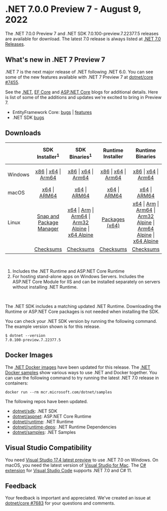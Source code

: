 # .NET 7.0.0 Preview 7  - August 9, 2022

The .NET 7.0.0 Preview 7 and .NET SDK 7.0.100-preview.7.22377.5 releases are available for download. The latest 7.0 release is always listed at [.NET 7.0 Releases](../README.md).

## What's new in .NET 7 Preview 7

.NET 7 is the next major release of .NET following .NET 6.0. You can see some of the new features available with .NET 7 Preview 7 at [dotnet/core #7455](https://github.com/dotnet/core/issues/7455).

See the [.NET][dotnet-blog], [EF Core][ef-blog] and [ASP.NET Core][aspnet-blog] blogs for additional details.
Here is list of some of the additions and updates we're excited to bring in Preview 7.

* EntityFramework Core: [bugs][ef_bugs] | [features][ef_features]
* .NET SDK [bugs][sdk_bugs]

## Downloads

|           | SDK Installer<sup>1</sup>                        | SDK Binaries<sup>1</sup>                 | Runtime Installer                                        | Runtime Binaries                                 | ASP.NET Core Runtime           |Windows Desktop Runtime          |
| --------- | :------------------------------------------:     | :----------------------:                 | :---------------------------:                            | :-------------------------:                      | :-----------------:            | :-----------------:            |
| Windows   | [x86][dotnet-sdk-win-x86.exe] \| [x64][dotnet-sdk-win-x64.exe] \| [Arm64][dotnet-sdk-win-arm64.exe] | [x86][dotnet-sdk-win-x86.zip] \| [x64][dotnet-sdk-win-x64.zip] \|  [Arm64][dotnet-sdk-win-arm64.zip] | [x86][dotnet-runtime-win-x86.exe] \| [x64][dotnet-runtime-win-x64.exe] \| [Arm64][dotnet-runtime-win-arm64.exe] | [x86][dotnet-runtime-win-x86.zip] \| [x64][dotnet-runtime-win-x64.zip] \| [Arm64][dotnet-runtime-win-arm64.zip] | [x86][aspnetcore-runtime-win-x86.exe] \| [x64][aspnetcore-runtime-win-x64.exe] \|<br> [Hosting Bundle][dotnet-hosting-win.exe]<sup>2</sup> | [x86][windowsdesktop-runtime-win-x86.exe] \| [x64][windowsdesktop-runtime-win-x64.exe] \| [Arm64][windowsdesktop-runtime-win-arm64.exe] |
| macOS     | [x64][dotnet-sdk-osx-x64.pkg] \| [ARM64][dotnet-sdk-osx-arm64.pkg] | [x64][dotnet-sdk-osx-x64.tar.gz] \| [ARM64][dotnet-sdk-osx-arm64.tar.gz]  | [x64][dotnet-runtime-osx-x64.pkg] \| [ARM64][dotnet-runtime-osx-arm64.pkg] | [x64][dotnet-runtime-osx-x64.tar.gz] \| [ARM64][dotnet-runtime-osx-arm64.tar.gz]| [x64][aspnetcore-runtime-osx-x64.tar.gz] \| [ARM64][aspnetcore-runtime-osx-arm64.tar.gz] | - |<sup>1</sup>
| Linux     |  [Snap and Package Manager](../install-linux.md)  | [x64][dotnet-sdk-linux-x64.tar.gz] \| [Arm][dotnet-sdk-linux-arm.tar.gz]  \| [Arm64][dotnet-sdk-linux-arm64.tar.gz] \| [Arm32 Alpine][dotnet-sdk-linux-musl-arm.tar.gz]  \| [x64 Alpine][dotnet-sdk-linux-musl-x64.tar.gz] | [Packages (x64)][linux-packages] | [x64][dotnet-runtime-linux-x64.tar.gz] \| [Arm][dotnet-runtime-linux-arm.tar.gz] \| [Arm64][dotnet-runtime-linux-arm64.tar.gz] \| [Arm32 Alpine][dotnet-runtime-linux-musl-arm.tar.gz] \| [Arm64 Alpine][dotnet-runtime-linux-musl-arm64.tar.gz] \| [x64 Alpine][dotnet-runtime-linux-musl-x64.tar.gz]  | [x64][aspnetcore-runtime-linux-x64.tar.gz]<sup>1</sup>  \| [Arm][aspnetcore-runtime-linux-arm.tar.gz]<sup>1</sup> \| [Arm64][aspnetcore-runtime-linux-arm64.tar.gz]<sup>1</sup> \| [x64 Alpine][aspnetcore-runtime-linux-musl-x64.tar.gz] | - | <sup>1</sup> |
|  | [Checksums][checksums-sdk]                             | [Checksums][checksums-sdk]                                      | [Checksums][checksums-runtime]                             | [Checksums][checksums-runtime]  | [Checksums][checksums-runtime]  | [Checksums][checksums-runtime]

</br>

1. Includes the .NET Runtime and ASP.NET Core Runtime
2. For hosting stand-alone apps on Windows Servers. Includes the ASP.NET Core Module for IIS and can be installed separately on servers without installing .NET Runtime.

</br>

The .NET SDK includes a matching updated .NET Runtime. Downloading the Runtime or ASP.NET Core packages is not needed when installing the SDK.

You can check your .NET SDK version by running the following command. The example version shown is for this release.

```console
$ dotnet --version
7.0.100-preview.7.22377.5
```

## Docker Images

The [.NET Docker images](https://hub.docker.com/_/microsoft-dotnet) have been updated for this release. The [.NET Docker samples](https://github.com/dotnet/dotnet-docker/blob/main/samples/README.md) show various ways to use .NET and Docker together. You can use the following command to try running the latest .NET 7.0 release in containers:

```console
docker run --rm mcr.microsoft.com/dotnet/samples
```

The following repos have been updated.

* [dotnet/sdk](https://hub.docker.com/_/microsoft-dotnet-sdk/): .NET SDK
* [dotnet/aspnet](https://hub.docker.com/_/microsoft-dotnet-aspnet/): ASP.NET Core Runtime
* [dotnet/runtime](https://hub.docker.com/_/microsoft-dotnet-runtime/): .NET Runtime
* [dotnet/runtime-deps](https://hub.docker.com/_/microsoft-dotnet-runtime-deps/): .NET Runtime Dependencies
* [dotnet/samples](https://hub.docker.com/_/microsoft-dotnet-samples/): .NET Samples

## Visual Studio Compatibility

You need [Visual Studio 17.4 latest preview](https://visualstudio.microsoft.com) to use .NET 7.0 on Windows. On macOS, you need the latest version of [Visual Studio for Mac](https://visualstudio.microsoft.com/vs/mac/). The [C# extension](https://code.visualstudio.com/docs/languages/dotnet) for [Visual Studio Code](https://code.visualstudio.com/) supports .NET 7.0 and C# 11.


## Feedback

Your feedback is important and appreciated. We've created an issue at [dotnet/core #7683](https://github.com/dotnet/core/issues/7683) for your questions and comments.

[blob-runtime]: https://dotnetcli.blob.core.windows.net/dotnet/Runtime/
[blob-sdk]: https://dotnetcli.blob.core.windows.net/dotnet/Sdk/
[release-notes]: https://github.com/dotnet/core/blob/main/release-notes/7.0/preview/7.0.0-preview.7.md

[checksums-runtime]: https://dotnetcli.blob.core.windows.net/dotnet/checksums/7.0.0-preview.7-sha.txt
[checksums-sdk]: https://dotnetcli.blob.core.windows.net/dotnet/checksums/7.0.0-preview.7-sha.txt

[linux-install]: https://github.com/dotnet/core/blob/main/release-notes/7.0/install-linux.md
[linux-setup]: https://github.com/dotnet/core/blob/main/Documentation/linux-setup.md

[dotnet-blog]:  https://devblogs.microsoft.com/dotnet/announcing-dotnet-7-preview-7/
[aspnet-blog]: https://devblogs.microsoft.com/dotnet/asp-net-core-updates-in-dotnet-7-preview-7
[ef-blog]: https://devblogs.microsoft.com/dotnet/announcing-ef7-preview7
[ef_bugs]: https://github.com/dotnet/efcore/issues?q=is%3Aissue+milestone%3A7.0.0-preview7+is%3Aclosed+label%3Atype-bug
[ef_features]: https://github.com/dotnet/efcore/issues?q=is%3Aissue+milestone%3A7.0.0-preview7+is%3Aclosed+label%3Atype-enhancement

[aspnet_bugs]: https://github.com/aspnet/AspNetCore/issues?q=is%3Aissue+milestone%3A7.0.0-preview7+label%3ADone+label%3Abug
[aspnet_features]: https://github.com/aspnet/AspNetCore/issues?q=is%3Aissue+milestone%3A7.0.0-preview7+label%3ADone+label%3Aenhancement
[runtime_bugs]: https://github.com/dotnet/runtime/issues?utf8=%E2%9C%93&q=is%3Aissue+milestone%3A7.0+label%3Abug+
[runtime_features]: https://github.com/dotnet/runtime/issues?q=is%3Aissue+milestone%3A7.0+label%3Aenhancement

[sdk_bugs]: https://github.com/dotnet/sdk/issues?q=is%3Aissue+is%3Aclosed+milestone%3A7.0.1xx

[linux-packages]: ../install-linux.md


[//]: # ( Runtime 7.0.0-preview.7.22375.6)
[dotnet-runtime-linux-arm.tar.gz]: https://download.visualstudio.microsoft.com/download/pr/a03dc944-4c4d-4357-ae34-a97e59020f99/9951f440936e6967a3a62961119a7274/dotnet-runtime-7.0.0-preview.7.22375.6-linux-arm.tar.gz
[dotnet-runtime-linux-arm64.tar.gz]: https://download.visualstudio.microsoft.com/download/pr/c09945b9-bc4b-4f81-adf8-01daecbe65fb/7992ad0a8673a56f63261eb6f14e6b1c/dotnet-runtime-7.0.0-preview.7.22375.6-linux-arm64.tar.gz
[dotnet-runtime-linux-musl-arm.tar.gz]: https://download.visualstudio.microsoft.com/download/pr/4240849f-1081-4d35-a4cc-6722b5c0522b/cd681e9359e9ce16ff9c3f5390967100/dotnet-runtime-7.0.0-preview.7.22375.6-linux-musl-arm.tar.gz
[dotnet-runtime-linux-musl-arm64.tar.gz]: https://download.visualstudio.microsoft.com/download/pr/a764dcf7-37c6-478b-a411-f912aa15e47a/014d13c3384061dde13d728171d3bd64/dotnet-runtime-7.0.0-preview.7.22375.6-linux-musl-arm64.tar.gz
[dotnet-runtime-linux-musl-x64.tar.gz]: https://download.visualstudio.microsoft.com/download/pr/dfcc36cc-aba2-46d9-9c0f-b6ed897b2c24/d4f83f872767f38a13e1cd4379a2ea80/dotnet-runtime-7.0.0-preview.7.22375.6-linux-musl-x64.tar.gz
[dotnet-runtime-linux-x64.tar.gz]: https://download.visualstudio.microsoft.com/download/pr/57191b50-7af9-40d1-86a6-73dac33795fb/51ccaf67389abbd80249ddeebe7bc3cd/dotnet-runtime-7.0.0-preview.7.22375.6-linux-x64.tar.gz
[dotnet-runtime-osx-arm64.pkg]: https://download.visualstudio.microsoft.com/download/pr/b84c6db5-5c65-4d26-b705-0c3f5320d2fa/48b49ac04cc7929e05db6a76cd7cd621/dotnet-runtime-7.0.0-preview.7.22375.6-osx-arm64.pkg
[dotnet-runtime-osx-arm64.tar.gz]: https://download.visualstudio.microsoft.com/download/pr/be63ba3f-9707-448e-8b41-b2b19c7a61ae/b762ab7c0947ab72ea8438809cd95e6c/dotnet-runtime-7.0.0-preview.7.22375.6-osx-arm64.tar.gz
[dotnet-runtime-osx-x64.pkg]: https://download.visualstudio.microsoft.com/download/pr/b3d72f3f-cbb6-40cf-8f19-2df35554ad35/3f247901e4f567fdf5defcda474ce080/dotnet-runtime-7.0.0-preview.7.22375.6-osx-x64.pkg
[dotnet-runtime-osx-x64.tar.gz]: https://download.visualstudio.microsoft.com/download/pr/7bd38473-15b6-4c6e-8bb0-891dbbbd3a45/37442e606ac06e70a2fa477a18995a62/dotnet-runtime-7.0.0-preview.7.22375.6-osx-x64.tar.gz
[dotnet-runtime-win-arm64.exe]: https://download.visualstudio.microsoft.com/download/pr/af6f381a-56cd-4bd6-bf64-23932530313a/132691fa06f33577e36ab0d36f872da6/dotnet-runtime-7.0.0-preview.7.22375.6-win-arm64.exe
[dotnet-runtime-win-arm64.zip]: https://download.visualstudio.microsoft.com/download/pr/7220ed15-b418-4b78-b5fd-196138a84e24/9ed0d9141ccbebfc77daade3a138581b/dotnet-runtime-7.0.0-preview.7.22375.6-win-arm64.zip
[dotnet-runtime-win-x64.exe]: https://download.visualstudio.microsoft.com/download/pr/988cb0b1-28f3-42cc-a2db-15353c215f20/af3c7dbb6599176de06720cf62755ab5/dotnet-runtime-7.0.0-preview.7.22375.6-win-x64.exe
[dotnet-runtime-win-x64.zip]: https://download.visualstudio.microsoft.com/download/pr/f27d0c63-1046-425b-a776-fd48d2a97339/657ea2aa9f400c8a2e7b18442f75307d/dotnet-runtime-7.0.0-preview.7.22375.6-win-x64.zip
[dotnet-runtime-win-x86.exe]: https://download.visualstudio.microsoft.com/download/pr/42d0f5ae-07fe-4e00-9063-621d02502bb0/6460b0bfdf68338252f957a7d602094d/dotnet-runtime-7.0.0-preview.7.22375.6-win-x86.exe
[dotnet-runtime-win-x86.zip]: https://download.visualstudio.microsoft.com/download/pr/36476c0d-5a53-445e-b882-7c42307e28d9/8918cf364a8ce5d64f8619c0a171d6a0/dotnet-runtime-7.0.0-preview.7.22375.6-win-x86.zip

[//]: # ( WindowsDesktop 7.0.0-preview.7.22377.1)
[windowsdesktop-runtime-win-arm64.exe]: https://download.visualstudio.microsoft.com/download/pr/044900a2-daf6-47b2-9daa-23237201f6b1/b846901d63ac175b30d483818b4dbda4/windowsdesktop-runtime-7.0.0-preview.7.22377.1-win-arm64.exe
[windowsdesktop-runtime-win-arm64.zip]: https://download.visualstudio.microsoft.com/download/pr/082715a3-03d4-4e8e-92e2-b1b0b3af9f7d/09881075bfdc2579c8016df7a11f6987/windowsdesktop-runtime-7.0.0-preview.7.22377.1-win-arm64.zip
[windowsdesktop-runtime-win-x64.exe]: https://download.visualstudio.microsoft.com/download/pr/54966bf6-7a05-4b40-86fc-bf3d73804412/e0ba9f6ff2b4b2f6d1a04ad34661b9f3/windowsdesktop-runtime-7.0.0-preview.7.22377.1-win-x64.exe
[windowsdesktop-runtime-win-x64.zip]: https://download.visualstudio.microsoft.com/download/pr/67b8d0c8-511e-4284-a741-d4d62451721d/3c37e14e352c7d30e5101cf90b2151be/windowsdesktop-runtime-7.0.0-preview.7.22377.1-win-x64.zip
[windowsdesktop-runtime-win-x86.exe]: https://download.visualstudio.microsoft.com/download/pr/09263440-7abc-4da1-9c0a-faa6f4d25c2c/91fd583d7c20bcec5a6dcae7bce21340/windowsdesktop-runtime-7.0.0-preview.7.22377.1-win-x86.exe
[windowsdesktop-runtime-win-x86.zip]: https://download.visualstudio.microsoft.com/download/pr/73e88a42-b10f-4d17-b87b-e89c7b779e6a/d96be9b459f4493836025c4e8c54812c/windowsdesktop-runtime-7.0.0-preview.7.22377.1-win-x86.zip

[//]: # ( ASP 7.0.0-preview.7.22376.6)
[aspnetcore-runtime-linux-arm.tar.gz]: https://download.visualstudio.microsoft.com/download/pr/6c3ae0d2-d013-46c3-8892-cb7267a7ff41/e165e668d0e1ca4308d416688e6658af/aspnetcore-runtime-7.0.0-preview.7.22376.6-linux-arm.tar.gz
[aspnetcore-runtime-linux-arm64.tar.gz]: https://download.visualstudio.microsoft.com/download/pr/d6db9068-b8bf-4148-8c46-b5ee6b5a1a8e/eebc3347e69547e59145094b76efa1f5/aspnetcore-runtime-7.0.0-preview.7.22376.6-linux-arm64.tar.gz
[aspnetcore-runtime-linux-musl-arm.tar.gz]: https://download.visualstudio.microsoft.com/download/pr/534528b7-fa63-4a30-a955-ce7b38b49836/d3a4ee5dcc2e64d595826818a6b09054/aspnetcore-runtime-7.0.0-preview.7.22376.6-linux-musl-arm.tar.gz
[aspnetcore-runtime-linux-musl-arm64.tar.gz]: https://download.visualstudio.microsoft.com/download/pr/d5fa7246-5fb0-4147-befb-6621a28bb3fd/9910804fa539f52f89cec2968c6b43bb/aspnetcore-runtime-7.0.0-preview.7.22376.6-linux-musl-arm64.tar.gz
[aspnetcore-runtime-linux-musl-x64.tar.gz]: https://download.visualstudio.microsoft.com/download/pr/ee3df51e-b96c-419b-871f-1b23bd2ec462/777531cd6ae40b65b5329ff397f02b4b/aspnetcore-runtime-7.0.0-preview.7.22376.6-linux-musl-x64.tar.gz
[aspnetcore-runtime-linux-x64.tar.gz]: https://download.visualstudio.microsoft.com/download/pr/0dcd6772-e520-4827-92e4-ad840230fe1b/fc025ae94601620a7133f8479e8458ec/aspnetcore-runtime-7.0.0-preview.7.22376.6-linux-x64.tar.gz
[aspnetcore-runtime-osx-arm64.tar.gz]: https://download.visualstudio.microsoft.com/download/pr/8041c215-8bb1-41f1-b550-ca5298ae49c0/4bf353f81b4b4e0d36146794e0121bde/aspnetcore-runtime-7.0.0-preview.7.22376.6-osx-arm64.tar.gz
[aspnetcore-runtime-osx-x64.tar.gz]: https://download.visualstudio.microsoft.com/download/pr/8a2b2985-e061-44e4-9f9d-915179671a7a/1e4005f1d349063642beb40ee5ac8bf5/aspnetcore-runtime-7.0.0-preview.7.22376.6-osx-x64.tar.gz
[aspnetcore-runtime-win-arm64.zip]: https://download.visualstudio.microsoft.com/download/pr/11c72c67-d04c-467f-8888-287933dab529/932554eab2f95d9ced409c0bdaeee675/aspnetcore-runtime-7.0.0-preview.7.22376.6-win-arm64.zip
[aspnetcore-runtime-win-x64.exe]: https://download.visualstudio.microsoft.com/download/pr/ea777e69-ab31-4098-961d-94c58f95bdec/b3565a4921faa7505c8846334d9bc182/aspnetcore-runtime-7.0.0-preview.7.22376.6-win-x64.exe
[aspnetcore-runtime-win-x64.zip]: https://download.visualstudio.microsoft.com/download/pr/1e840cc8-76b6-4a84-a77d-6fd90706dd6b/172fc9d6307ecc6fbdbbd966c0685bd2/aspnetcore-runtime-7.0.0-preview.7.22376.6-win-x64.zip
[aspnetcore-runtime-win-x86.exe]: https://download.visualstudio.microsoft.com/download/pr/064c9f16-79ab-4544-9d5b-6a8fb8be9606/33df708c6cf4b8e05b37f9e068664d2d/aspnetcore-runtime-7.0.0-preview.7.22376.6-win-x86.exe
[aspnetcore-runtime-win-x86.zip]: https://download.visualstudio.microsoft.com/download/pr/0441e297-ed0a-40e2-92b8-8423f6533ce1/627e3a9ab90d5c4477d336aa51de6915/aspnetcore-runtime-7.0.0-preview.7.22376.6-win-x86.zip
[dotnet-hosting-win.exe]: https://download.visualstudio.microsoft.com/download/pr/631153b8-471e-4d87-b10b-0189effbb9b6/c2ee977331b586868aeabbeaa85a76b7/dotnet-hosting-7.0.0-preview.7.22376.6-win.exe

[//]: # ( SDK 7.0.100-preview.7.22377.5)
[dotnet-sdk-linux-arm.tar.gz]: https://download.visualstudio.microsoft.com/download/pr/eff0d8e7-a354-486b-b440-261808ebc68f/5271723f2663e5ebd561f733b7088c2f/dotnet-sdk-7.0.100-preview.7.22377.5-linux-arm.tar.gz
[dotnet-sdk-linux-arm64.tar.gz]: https://download.visualstudio.microsoft.com/download/pr/261a4c75-3058-4319-98b7-050c1c12f8e8/46d3da56919fb74ef4e1eccdfa24e4e8/dotnet-sdk-7.0.100-preview.7.22377.5-linux-arm64.tar.gz
[dotnet-sdk-linux-musl-arm.tar.gz]: https://download.visualstudio.microsoft.com/download/pr/7d5ae509-d9c5-4954-a75d-ad0313e0db57/5d7071191a810fd29166583d8aeac8f5/dotnet-sdk-7.0.100-preview.7.22377.5-linux-musl-arm.tar.gz
[dotnet-sdk-linux-musl-arm64.tar.gz]: https://download.visualstudio.microsoft.com/download/pr/7f96b33e-f7a5-44e2-a14b-93817c767a96/d5f6b05bd0db4c4adb9d9391f48fb563/dotnet-sdk-7.0.100-preview.7.22377.5-linux-musl-arm64.tar.gz
[dotnet-sdk-linux-musl-x64.tar.gz]: https://download.visualstudio.microsoft.com/download/pr/8f31ca33-f007-4ecd-b6f3-f2edc8f26c24/43b6e9f770f7194b04094848650dcc23/dotnet-sdk-7.0.100-preview.7.22377.5-linux-musl-x64.tar.gz
[dotnet-sdk-linux-x64.tar.gz]: https://download.visualstudio.microsoft.com/download/pr/aabf15d3-f201-4a6c-9a7e-def050d054af/0a8eba2d8abcf1c28605744f3a48252f/dotnet-sdk-7.0.100-preview.7.22377.5-linux-x64.tar.gz
[dotnet-sdk-osx-arm64.pkg]: https://download.visualstudio.microsoft.com/download/pr/064356b7-bf90-4c32-bfa9-f5acad1b24fb/dafa5b5f0b7c57d851f5af4d78db2f61/dotnet-sdk-7.0.100-preview.7.22377.5-osx-arm64.pkg
[dotnet-sdk-osx-arm64.tar.gz]: https://download.visualstudio.microsoft.com/download/pr/b3b49061-1894-4454-9976-5ee9f310e3e9/36ad0ad134881d00d4e10144ede8cc36/dotnet-sdk-7.0.100-preview.7.22377.5-osx-arm64.tar.gz
[dotnet-sdk-osx-x64.pkg]: https://download.visualstudio.microsoft.com/download/pr/c4688e7c-6076-4e7c-bc8d-99ff138f91ce/059f21d41a3e06aeba8ef02d465887ab/dotnet-sdk-7.0.100-preview.7.22377.5-osx-x64.pkg
[dotnet-sdk-osx-x64.tar.gz]: https://download.visualstudio.microsoft.com/download/pr/7936e760-5156-45ec-aee6-ab8cdd988a32/5b3b9cc8a843a60fec8e3ac54b4f830e/dotnet-sdk-7.0.100-preview.7.22377.5-osx-x64.tar.gz
[dotnet-sdk-win-arm64.exe]: https://download.visualstudio.microsoft.com/download/pr/07d775fb-749b-4195-aeba-d4430c1d47a6/7ee1a729533cab0610b922fad2b1e553/dotnet-sdk-7.0.100-preview.7.22377.5-win-arm64.exe
[dotnet-sdk-win-arm64.zip]: https://download.visualstudio.microsoft.com/download/pr/905442ac-7fe5-4923-95da-04d9e6c75cc6/b0f1e201750bde1eabe8af14926b2971/dotnet-sdk-7.0.100-preview.7.22377.5-win-arm64.zip
[dotnet-sdk-win-x64.exe]: https://download.visualstudio.microsoft.com/download/pr/de09adf7-98ac-4007-8f18-a6f002e4f512/a84f209bc2257378eef88b7f7a9877c3/dotnet-sdk-7.0.100-preview.7.22377.5-win-x64.exe
[dotnet-sdk-win-x64.zip]: https://download.visualstudio.microsoft.com/download/pr/6cab7ce9-f869-4234-afdf-7e0656f2464a/ea6241b4526dc04c97b4c3c64bf54c67/dotnet-sdk-7.0.100-preview.7.22377.5-win-x64.zip
[dotnet-sdk-win-x86.exe]: https://download.visualstudio.microsoft.com/download/pr/23a80e8a-35ed-43bc-a381-ae9f1f35d410/2bce5097dd493fcb7a3d323b79cc4f5a/dotnet-sdk-7.0.100-preview.7.22377.5-win-x86.exe
[dotnet-sdk-win-x86.zip]: https://download.visualstudio.microsoft.com/download/pr/7667115b-b92a-41e8-8df3-9331f78a5b41/8123f1568794215b8cb93f7608e34109/dotnet-sdk-7.0.100-preview.7.22377.5-win-x86.zip
